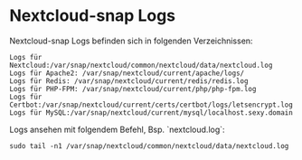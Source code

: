 # Nextcloud-snap Logs

Nextcloud-snap Logs befinden sich in folgenden Verzeichnissen:

```
Logs für Nextcloud:/var/snap/nextcloud/common/nextcloud/data/nextcloud.log
Logs für Apache2: /var/snap/nextcloud/current/apache/logs/
Logs für Redis: /var/snap/nextcloud/current/redis/redis.log
Logs für PHP-FPM: /var/snap/nextcloud/current/php/php-fpm.log
Logs für Certbot:/var/snap/nextcloud/current/certs/certbot/logs/letsencrypt.log
Logs für MySQL:/var/snap/nextcloud/current/mysql/localhost.sexy.domain
```

Logs ansehen mit folgendem Befehl, Bsp. \`nextcloud.log\`:

```
sudo tail -n1 /var/snap/nextcloud/common/nextcloud/data/nextcloud.log
```